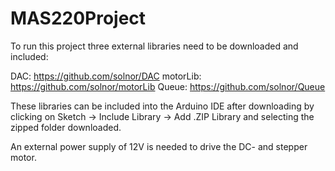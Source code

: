 # MAS220Project
To run this project three external libraries need to be downloaded and included:

DAC: https://github.com/solnor/DAC
motorLib: https://github.com/solnor/motorLib
Queue: https://github.com/solnor/Queue

These libraries can be included into the Arduino IDE after downloading by clicking on Sketch -> Include Library -> Add .ZIP Library and selecting the zipped folder downloaded.

An external power supply of 12V is needed to drive the DC- and stepper motor.